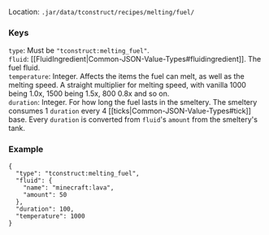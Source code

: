 Location: `.jar/data/tconstruct/recipes/melting/fuel/`
### Keys
`type`: Must be `"tconstruct:melting_fuel"`.  
`fluid`: [[FluidIngredient|Common-JSON-Value-Types#fluidingredient]]. The fuel fluid.  
`temperature`: Integer. Affects the items the fuel can melt, as well as the melting speed. A straight multiplier for melting speed, with vanilla 1000 being 1.0x, 1500 being 1.5x, 800 0.8x and so on.  
`duration`: Integer. For how long the fuel lasts in the smeltery. The smeltery consumes 1 `duration` every 4 [[ticks|Common-JSON-Value-Types#tick]] base. Every `duration` is converted from `fluid`'s `amount` from the smeltery's tank.  

### Example
    {
      "type": "tconstruct:melting_fuel",
      "fluid": {
        "name": "minecraft:lava",
        "amount": 50
      },
      "duration": 100,
      "temperature": 1000
    }